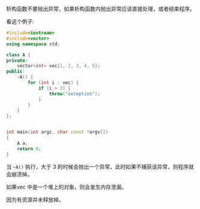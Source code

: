 
析构函数不要抛出异常，如果析构函数内抛出异常应该直接处理，或者结束程序。

看这个例子:

```C++
#include<iostream>
#include<vector>
using namespace std;

class A {
private:
    vector<int> vec{1, 2, 3, 4, 5};
public:
    ~A() {
        for (int i : vec) {
            if (i > 3) {
                throw("exception");
            }
        }
    }
};


int main(int argc, char const *argv[])
{
    A a;
    return 0;
}
```

当 `~A()` 执行，大于 3 的时候会抛出一个异常，此时如果不捕获该异常，则程序就会崩溃掉。

如果vec 中是一个堆上的对象，则会发生内存泄漏。

因为有资源并未释放掉。








